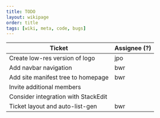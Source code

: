 ```yaml
---
title: TODO
layout: wikipage
order: title
tags: [wiki, meta, code, bugs]
---
```


Ticket | Assignee (?)
------ | ------------
Create low-res version of logo | jpo
Add navbar navigation | bwr
Add site manifest tree to homepage | bwr
Invite additional members | 
Consider integration with StackEdit | 
Ticket layout and auto-list-gen | bwr
